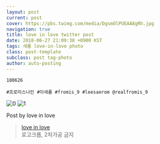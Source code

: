 ```yaml
---
layout: post
current: post
cover: https://pbs.twimg.com/media/DgsmOlPUEAA8gRh.jpg
navigation: true
title: love in love twitter post
date: 2018-06-27 21:09:38 +0900 KST
tags: 새롬 love-in-love photo
class: post-template
subclass: post tag-photo
author: auto-posting
---
```


```  
180626  
  
#프로미스나인 #이새롬 #fromis_9 #leesaerom @realfromis_9  

```

![0](https://pbs.twimg.com/media/DgsmNd0U0AAD3Xr.jpg)
![1](https://pbs.twimg.com/media/DgsmOlPUEAA8gRh.jpg)


Post by love in love

> [love in love](https://twitter.com/leesaerom0107)  
  로고크롭, 2차가공 금지